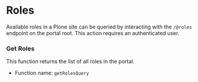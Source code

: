 # Roles

Available roles in a Plone site can be queried by interacting with the `/@roles` endpoint on the portal root.
This action requires an authenticated user.

### Get Roles

This function returns the list of all roles in the portal.

- Function name: `getRolesQuery`
